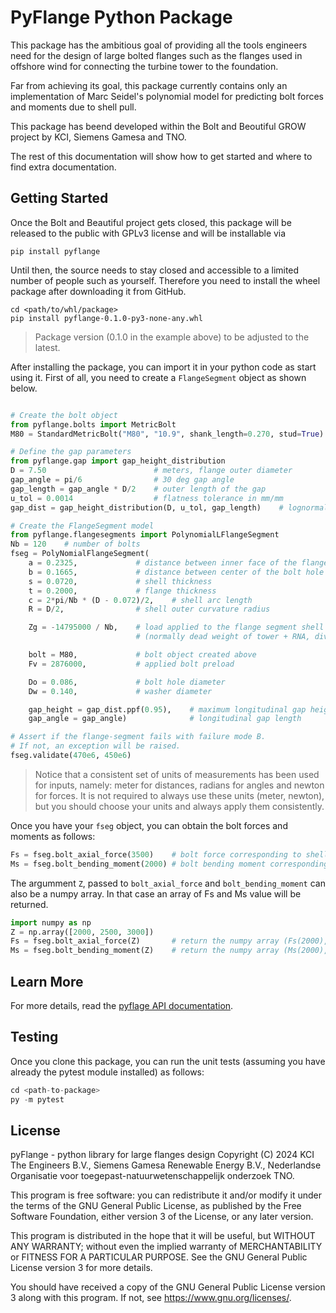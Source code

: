 PyFlange Python Package
=========================================================================

This package has the ambitious goal of providing all the tools engineers 
need for the design of large bolted flanges such as the flanges used in
offshore wind for connecting the turbine tower to the foundation.

Far from achieving its goal, this package currently contains only an
implementation of Marc Seidel's polynomial model for predicting bolt
forces and moments due to shell pull.

This package has beend developed within the Bolt and Beoutiful GROW
project by KCI, Siemens Gamesa and TNO.

The rest of this documentation will show how to get started and where to
find extra documentation.


Getting Started
-------------------------------------------------------------------------
Once the Bolt and Beautiful project gets closed, this package will be
released to the public with GPLv3 license and will be installable via

```
pip install pyflange
```

Until then, the source needs to stay closed and accessible to a limited
number of people such as yourself. Therefore you need to install the
wheel package after downloading it from GitHub.

```
cd <path/to/whl/package>
pip install pyflange-0.1.0-py3-none-any.whl
```

> Package version (0.1.0 in the example above) to be adjusted to the latest.

After installing the package, you can import it in your python code as start
using it. First of all, you need to create a `FlangeSegment` object as shown
below.

``` python

# Create the bolt object
from pyflange.bolts import MetricBolt
M80 = StandardMetricBolt("M80", "10.9", shank_length=0.270, stud=True)

# Define the gap parameters
from pyflange.gap import gap_height_distribution
D = 7.50                        # meters, flange outer diameter
gap_angle = pi/6                # 30 deg gap angle
gap_length = gap_angle * D/2    # outer length of the gap
u_tol = 0.0014                  # flatness tolerance in mm/mm
gap_dist = gap_height_distribution(D, u_tol, gap_length)    # lognormal distribution

# Create the FlangeSegment model
from pyflange.flangesegments import PolynomialLFlangeSegment
Nb = 120    # number of bolts
fseg = PolyNomialFlangeSegment(
    a = 0.2325,             # distance between inner face of the flange and center of the bolt hole
    b = 0.1665,             # distance between center of the bolt hole and center-line of the shell
    s = 0.0720,             # shell thickness
    t = 0.2000,             # flange thickness
    c = 2*pi/Nb * (D - 0.072)/2,    # shell arc length
    R = D/2,                # shell outer curvature radius

    Zg = -14795000 / Nb,    # load applied to the flange segment shell at rest
                            # (normally dead weight of tower + RNA, divided by the number of bolts)

    bolt = M80,             # bolt object created above
    Fv = 2876000,           # applied bolt preload

    Do = 0.086,             # bolt hole diameter
    Dw = 0.140,             # washer diameter

    gap_height = gap_dist.ppf(0.95),    # maximum longitudinal gap height, 95% quantile
    gap_angle = gap_angle)              # longitudinal gap length

# Assert if the flange-segment fails with failure mode B.
# If not, an exception will be raised. 
fseg.validate(470e6, 450e6)
```

> Notice that a consistent set of units of measurements has been used for inputs, namely:
> meter for distances, radians for angles and newton for forces. It is not required to
> always use these units (meter, newton), but you should choose your units and always
> apply them consistently.

Once you have your `fseg` object, you can obtain the bolt forces and moments as follows:

``` python
Fs = fseg.bolt_axial_force(3500)    # bolt force corresponding to shell pull Z = 3500 N
Ms = fseg.bolt_bending_moment(2000) # bolt bending moment corresponding to shell pull Z = 2000 N
```

The argumment `Z`, passed to `bolt_axial_force` and `bolt_bending_moment` can also be a
numpy array. In that case an array of Fs and Ms value will be returned.

``` python
import numpy as np
Z = np.array([2000, 2500, 3000])
Fs = fseg.bolt_axial_force(Z)       # return the numpy array (Fs(2000), Fs(2500), Fs(3000))
Ms = fseg.bolt_bending_moment(Z)    # return the numpy array (Ms(2000), Ms(2500), Ms(3000))
```



Learn More
-------------------------------------------------------------------------

For more details, read the [pyflage API documentation](https://kcibv.github.io/pyflange-docs/). 



Testing
-------------------------------------------------------------------------

Once you clone this package, you can run the unit tests (assuming you
have already the pytest module installed) as follows:

``` python
cd <path-to-package>
py -m pytest
```



License
-------------------------------------------------------------------------
pyFlange - python library for large flanges design
Copyright (C) 2024  KCI The Engineers B.V.,
                    Siemens Gamesa Renewable Energy B.V.,
                    Nederlandse Organisatie voor toegepast-natuurwetenschappelijk onderzoek TNO.

This program is free software: you can redistribute it and/or modify
it under the terms of the GNU General Public License, as published by
the Free Software Foundation, either version 3 of the License, or any
later version.

This program is distributed in the hope that it will be useful,
but WITHOUT ANY WARRANTY; without even the implied warranty of
MERCHANTABILITY or FITNESS FOR A PARTICULAR PURPOSE.  See the
GNU General Public License version 3 for more details.

You should have received a copy of the GNU General Public License
version 3 along with this program.  If not, see <https://www.gnu.org/licenses/>.



